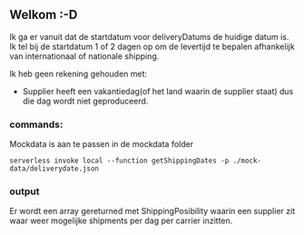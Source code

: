 ## Welkom :-D 

Ik ga er vanuit dat de startdatum voor deliveryDatums de huidige datum is. Ik tel bij de startdatum 1 of 2 dagen op om de levertijd te bepalen afhankelijk van internationaal of nationale shipping.

Ik heb geen rekening gehouden met:
* Supplier heeft een vakantiedag(of het land waarin de supplier staat) dus die dag wordt niet geproduceerd.


### commands:
Mockdata is aan te passen in de mockdata folder


``
serverless invoke local --function getShippingDates -p ./mock-data/deliverydate.json
``

### output

Er wordt een array gereturned met ShippingPosibility waarin een supplier zit waar weer mogelijke shipments per dag per carrier inzitten. 
